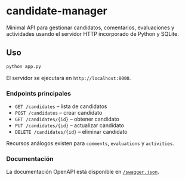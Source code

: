 # candidate-manager

Minimal API para gestionar candidatos, comentarios, evaluaciones y actividades usando el servidor HTTP incorporado de Python y SQLite.

## Uso

```bash
python app.py
```

El servidor se ejecutará en `http://localhost:8000`.

### Endpoints principales
- `GET /candidates` – lista de candidatos
- `POST /candidates` – crear candidato
- `GET /candidates/{id}` – obtener candidato
- `PUT /candidates/{id}` – actualizar candidato
- `DELETE /candidates/{id}` – eliminar candidato

Recursos análogos existen para `comments`, `evaluations` y `activities`.

### Documentación
La documentación OpenAPI está disponible en [`/swagger.json`](http://localhost:8000/swagger.json).
